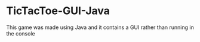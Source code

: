 # TicTacToe-GUI-Java

This game was made using Java and it contains a GUI rather than running in the console
